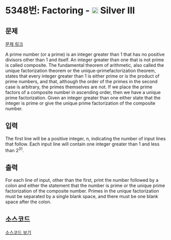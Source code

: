 # 5348번: Factoring - <img src="https://static.solved.ac/tier_small/8.svg" style="height:20px" /> Silver III

<!-- performance -->

<!-- 문제 제출 후 깃허브에 푸시를 했을 때 제출한 코드의 성능이 입력될 공간입니다.-->

<!-- end -->

## 문제

[문제 링크](https://boj.kr/5348)


<p>A prime number (or a prime) is an integer greater than 1 that has no positive divisors other than 1 and itself. An integer greater than one that is not prime is called composite. The fundamental theorem of arithmetic, also called the unique factorization theorem or the unique-primefactorization theorem, states that every integer greater than 1 is either prime or is the product of prime numbers, and that, although the order of the primes in the second case is arbitrary, the primes themselves are not. If we place the prime factors of a composite number in ascending order, then we have a unique prime factorization. Given an integer greater than one either state that the integer is prime or give the unique prime factorization of the composite number.</p>



## 입력


<p>The first line will be a positive integer, n, indicating the number of input lines that follow. Each input line will contain one integer greater than 1 and less than 2<sup>31</sup>.</p>



## 출력


<p>For each line of input, other than the first, print the number followed by a colon and either the statement that the number is prime or the unique prime factorization of the composite number. Primes in the unique factorization must be separated by a single blank space, and there must be one blank space after the colon.</p>



## 소스코드

[소스코드 보기](Factoring.cpp)